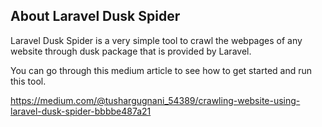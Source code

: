 

## About Laravel Dusk Spider

Laravel Dusk Spider is a very simple tool to crawl the webpages of any website through dusk package that is provided by Laravel.


You can go through this medium article to see how to get started and run this tool.

https://medium.com/@tushargugnani_54389/crawling-website-using-laravel-dusk-spider-bbbbe487a21
